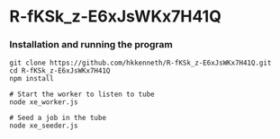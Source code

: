 R-fKSk_z-E6xJsWKx7H41Q
======================

### Installation and running the program
    git clone https://github.com/hkkenneth/R-fKSk_z-E6xJsWKx7H41Q.git
    cd R-fKSk_z-E6xJsWKx7H41Q
    npm install
    
    # Start the worker to listen to tube
    node xe_worker.js
    
    # Seed a job in the tube
    node xe_seeder.js
